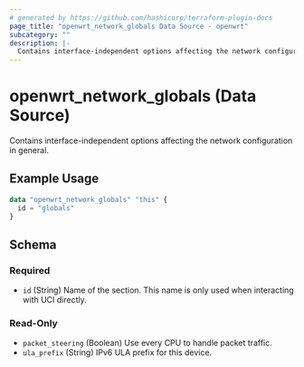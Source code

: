 ```yaml
---
# generated by https://github.com/hashicorp/terraform-plugin-docs
page_title: "openwrt_network_globals Data Source - openwrt"
subcategory: ""
description: |-
  Contains interface-independent options affecting the network configuration in general.
---
```


# openwrt_network_globals (Data Source)

Contains interface-independent options affecting the network configuration in general.

## Example Usage

```terraform
data "openwrt_network_globals" "this" {
  id = "globals"
}
```

<!-- schema generated by tfplugindocs -->
## Schema

### Required

- `id` (String) Name of the section. This name is only used when interacting with UCI directly.

### Read-Only

- `packet_steering` (Boolean) Use every CPU to handle packet traffic.
- `ula_prefix` (String) IPv6 ULA prefix for this device.


